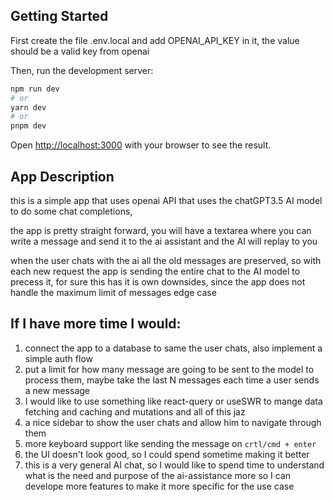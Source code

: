 ## Getting Started

First create the file .env.local and add OPENAI_API_KEY in it, the value should be a valid key from openai 

Then, run the development server:

```bash
npm run dev
# or
yarn dev
# or
pnpm dev
```

Open [http://localhost:3000](http://localhost:3000) with your browser to see the result.


## App Description
this is a simple app that uses openai API that uses the chatGPT3.5 AI model to do some chat completions, 

the app is pretty straight forward, you will have a textarea where you can write a message and send it to the ai assistant and the AI will replay to you

when the user chats with the ai all the old messages are preserved, so with each new request the app is sending the entire chat to the AI model to precess it, for sure this has it is own downsides, since the app does not handle the maximum limit of messages edge case

## If I have more time I would:
1. connect the app to a database to same the user chats, also implement a simple auth flow
1. put a limit for how many message are going to be sent to the model to process them, maybe take the last N messages each time a user sends a new message
1. I would like to use something like react-query or useSWR to mange data fetching and caching and mutations and all of this jaz
1. a nice sidebar to show the user chats and allow him to navigate through them
1. more keyboard support like sending the message on `crtl/cmd + enter`
1. the UI doesn't look good, so I could spend sometime making it better
1. this is a very general AI chat, so I would like to spend time to understand what is the need and purpose of the ai-assistance more so I can develope more features to make it more specific for the use case